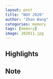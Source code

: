 ```yaml
---
layout: post
title: "NOV 2020"
author: "Zhan Wang"
categories: memory
tags: [memory]
image: 202011.jpg
---
```


## Highlights


## Note